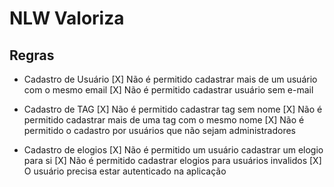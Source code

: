 # NLW Valoriza

## Regras

- Cadastro de Usuário
  [X] Não é permitido cadastrar mais de um usuário com o mesmo email
  [X] Não é permitido cadastrar usuário sem e-mail

- Cadastro de TAG
  [X] Não é permitido cadastrar tag sem nome
  [X] Não é permitido cadastrar mais de uma tag com o mesmo nome
  [X] Não é permitido o cadastro por usuários que não sejam administradores

- Cadastro de elogios
  [X] Não é permitido um usuário cadastrar um elogio para si
  [X] Não é permitido cadastrar elogios para usuários invalidos
  [X] O usuário precisa estar autenticado na aplicação
